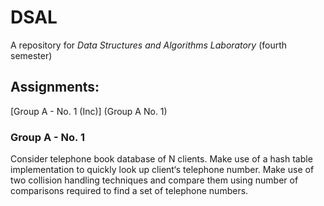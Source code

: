 # DSAL
A repository for _Data Structures and Algorithms Laboratory_ (fourth semester)

## Assignments:
[Group A - No. 1 (Inc)] (Group A No. 1)


### Group A - No. 1

Consider telephone book database of N clients. Make use of a hash table implementation
to quickly look up client‘s telephone number. Make use of two collision handling
techniques and compare them using number of comparisons required to find a set of
telephone numbers.


